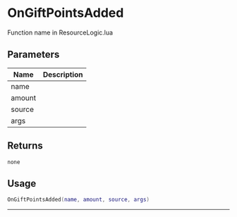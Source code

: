 # OnGiftPointsAdded

Function name in ResourceLogic.lua

## Parameters

| Name   | Description |
| ------ | ----------- |
| name   |             |
| amount |             |
| source |             |
| args   |             |

## Returns

`none`

## Usage

```lua
OnGiftPointsAdded(name, amount, source, args)
```

---
